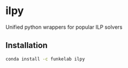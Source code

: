 # ilpy
Unified python wrappers for popular ILP solvers

## Installation

```bash
conda install -c funkelab ilpy
```
